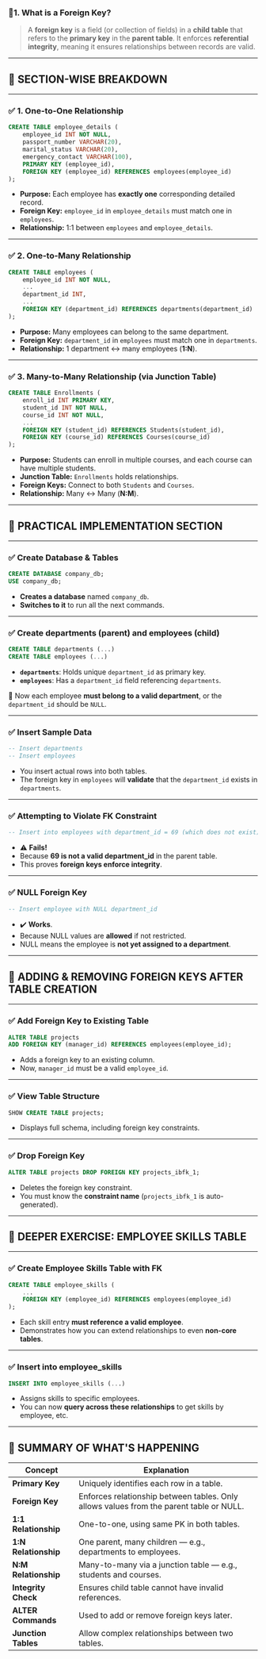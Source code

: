 ### 🔸**1. What is a Foreign Key?**

> A **foreign key** is a field (or collection of fields) in a **child table** that refers to the **primary key** in the **parent table**. It enforces **referential integrity**, meaning it ensures relationships between records are valid.

---

## 💠 SECTION-WISE BREAKDOWN

---

### ✅ **1. One-to-One Relationship**

```sql
CREATE TABLE employee_details (
    employee_id INT NOT NULL,
    passport_number VARCHAR(20),
    marital_status VARCHAR(20),
    emergency_contact VARCHAR(100),
    PRIMARY KEY (employee_id),
    FOREIGN KEY (employee_id) REFERENCES employees(employee_id)
);
```

* **Purpose:** Each employee has **exactly one** corresponding detailed record.
* **Foreign Key:** `employee_id` in `employee_details` must match one in `employees`.
* **Relationship:** 1:1 between `employees` and `employee_details`.

---

### ✅ **2. One-to-Many Relationship**

```sql
CREATE TABLE employees (
    employee_id INT NOT NULL,
    ...
    department_id INT,
    ...
    FOREIGN KEY (department_id) REFERENCES departments(department_id)
);
```

* **Purpose:** Many employees can belong to the same department.
* **Foreign Key:** `department_id` in `employees` must match one in `departments`.
* **Relationship:** 1 department ↔ many employees (**1\:N**).

---

### ✅ **3. Many-to-Many Relationship (via Junction Table)**

```sql
CREATE TABLE Enrollments (
    enroll_id INT PRIMARY KEY,
    student_id INT NOT NULL,
    course_id INT NOT NULL,
    ...
    FOREIGN KEY (student_id) REFERENCES Students(student_id),
    FOREIGN KEY (course_id) REFERENCES Courses(course_id)
);
```

* **Purpose:** Students can enroll in multiple courses, and each course can have multiple students.
* **Junction Table:** `Enrollments` holds relationships.
* **Foreign Keys:** Connect to both `Students` and `Courses`.
* **Relationship:** Many ↔ Many (**N\:M**).

---

## 🔧 PRACTICAL IMPLEMENTATION SECTION

---

### ✅ **Create Database & Tables**

```sql
CREATE DATABASE company_db;
USE company_db;
```

* **Creates a database** named `company_db`.
* **Switches to it** to run all the next commands.

---

### ✅ **Create departments (parent) and employees (child)**

```sql
CREATE TABLE departments (...)
CREATE TABLE employees (...)
```

* **`departments`**: Holds unique `department_id` as primary key.
* **`employees`**: Has a `department_id` field referencing `departments`.

🔗 Now each employee **must belong to a valid department**, or the `department_id` should be `NULL`.

---

### ✅ **Insert Sample Data**

```sql
-- Insert departments
-- Insert employees
```

* You insert actual rows into both tables.
* The foreign key in `employees` will **validate** that the `department_id` exists in `departments`.

---

### ✅ **Attempting to Violate FK Constraint**

```sql
-- Insert into employees with department_id = 69 (which does not exist)
```

* ⚠️ **Fails!**
* Because **69 is not a valid department\_id** in the parent table.
* This proves **foreign keys enforce integrity**.

---

### ✅ **NULL Foreign Key**

```sql
-- Insert employee with NULL department_id
```

* ✔️ **Works**.
* Because NULL values are **allowed** if not restricted.
* NULL means the employee is **not yet assigned to a department**.

---

## 🔄 ADDING & REMOVING FOREIGN KEYS AFTER TABLE CREATION

---

### ✅ **Add Foreign Key to Existing Table**

```sql
ALTER TABLE projects
ADD FOREIGN KEY (manager_id) REFERENCES employees(employee_id);
```

* Adds a foreign key to an existing column.
* Now, `manager_id` must be a valid `employee_id`.

---

### ✅ **View Table Structure**

```sql
SHOW CREATE TABLE projects;
```

* Displays full schema, including foreign key constraints.

---

### ✅ **Drop Foreign Key**

```sql
ALTER TABLE projects DROP FOREIGN KEY projects_ibfk_1;
```

* Deletes the foreign key constraint.
* You must know the **constraint name** (`projects_ibfk_1` is auto-generated).

---

## 🧠 DEEPER EXERCISE: EMPLOYEE SKILLS TABLE

---

### ✅ **Create Employee Skills Table with FK**

```sql
CREATE TABLE employee_skills (
    ...
    FOREIGN KEY (employee_id) REFERENCES employees(employee_id)
);
```

* Each skill entry **must reference a valid employee**.
* Demonstrates how you can extend relationships to even **non-core tables**.

---

### ✅ **Insert into employee\_skills**

```sql
INSERT INTO employee_skills (...)
```

* Assigns skills to specific employees.
* You can now **query across these relationships** to get skills by employee, etc.

---

## 🧩 SUMMARY OF WHAT'S HAPPENING

| Concept               | Explanation                                                                             |
| --------------------- | --------------------------------------------------------------------------------------- |
| **Primary Key**       | Uniquely identifies each row in a table.                                                |
| **Foreign Key**       | Enforces relationship between tables. Only allows values from the parent table or NULL. |
| **1:1 Relationship**  | One-to-one, using same PK in both tables.                                               |
| **1\:N Relationship** | One parent, many children — e.g., departments to employees.                             |
| **N\:M Relationship** | Many-to-many via a junction table — e.g., students and courses.                         |
| **Integrity Check**   | Ensures child table cannot have invalid references.                                     |
| **ALTER Commands**    | Used to add or remove foreign keys later.                                               |
| **Junction Tables**   | Allow complex relationships between two tables.                                         |
